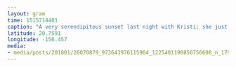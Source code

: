 ```yaml
---
layout: gram
time: 1515714481
caption: "A very serendipitous sunset last night with Kristi: she just arrived from Portland for a couple weeks of work! You can thank her for the sick pic. Headed back to Portland tomorrow!"
latitude: 20.7591
longitude: -156.457
media:
- media/posts/201801/26070879_973643976115904_1225401190850756608_n_17917992019028622.jpg
---
```

